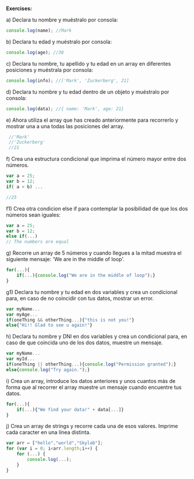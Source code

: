 **Exercises:**

a) Declara tu nombre y muéstralo por consola:

```js
console.log(name); //Mark
```

b) Declara tu edad y muéstralo por consola:

```js
console.log(age); //38
```

c) Declara tu nombre, tu apellido y tu edad en un array en diferentes posiciones y muéstrala por consola:

```js
console.log(info); //['Mark', 'Zuckerberg', 21]
```

d) Declara tu nombre y tu edad dentro de un objeto y muéstralo por consola:

```js
console.log(data); //{ name: 'Mark', age: 21}
```

e) Ahora utiliza el array que has creado anteriormente para recorrerlo y mostrar una a una todas las posiciones del array.

```js
 //'Mark'
 //'Zuckerberg'
 //21
```

f) Crea una estructura condicional que imprima el número mayor entre dos números.

```js
var a = 25;
var b = 12;
if( a < b) ...

//25
```

f1) Crea otra condicion else if para contemplar la posibilidad de que los dos números sean iguales:
```js
var a = 25;
var b = 12;
else if(...)
// The numbers are equal
```

g) Recorre un array de 5 números y cuando llegues a la mitad muestra el siguiente mensaje: 'We are in the middle of loop'.
```js
for(...){
    if(...){console.log("We are in the middle of loop");}
}
```

g1) Declara tu nombre y tu edad en dos variables y crea un condicional para, en caso de no coincidir con tus datos, mostrar un error.

```js
var myName...
var myAge...
if(oneThing && otherThing...){"this is not you!"}
else{"Hi!! Glad to see u again!"}
```

h) Declara tu nombre y DNI en dos variables y crea un condicional para, en caso de que coincida uno de los dos datos, muestre un mensaje.

```js
var myName...
var myId...
if(oneThing || otherThing...){console.log("Permission granted");}
else{console.log("Try again.");}
```

i) Crea un array, introduce los datos anteriores y unos cuantos más de forma que al recorrer el array muestre un mensaje cuando encuentre tus datos.

```js
for(...){
    if(...){"We find your data!" + data[...]}
}
```

j) Crea un array de strings y recorre cada una de esos valores. Imprime cada caracter en una línea distinta.

```js
var arr = ["hello","world","Skylab"];
for (var i = 0; i<arr.length;i++) {
    for (...) {
        console.log(...);
    }
}
```